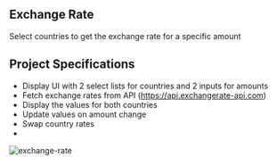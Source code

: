 ## Exchange Rate

Select countries to get the exchange rate for a specific amount

## Project Specifications

- Display UI with 2 select lists for countries and 2 inputs for amounts
- Fetch exchange rates from API (https://api.exchangerate-api.com)
- Display the values for both countries
- Update values on amount change
- Swap country rates
- 
![exchange-rate](https://user-images.githubusercontent.com/44845754/147512540-2ba048f3-4ab3-4f38-b306-1e68aea0cafe.gif)
